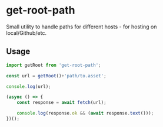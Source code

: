 # get-root-path

Small utility to handle paths for different hosts - for hosting on local/Github/etc.

## Usage

```javascript
import getRoot from 'get-root-path';

const url = getRoot()+'path/to.asset';

console.log(url);

(async () => {
    const response = await fetch(url);

    console.log(response.ok && (await response.text()));
})();
```
